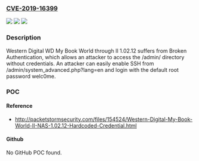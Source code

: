 ### [CVE-2019-16399](https://cve.mitre.org/cgi-bin/cvename.cgi?name=CVE-2019-16399)
![](https://img.shields.io/static/v1?label=Product&message=n%2Fa&color=blue)
![](https://img.shields.io/static/v1?label=Version&message=n%2Fa&color=blue)
![](https://img.shields.io/static/v1?label=Vulnerability&message=n%2Fa&color=brighgreen)

### Description

Western Digital WD My Book World through II 1.02.12 suffers from Broken Authentication, which allows an attacker to access the /admin/ directory without credentials. An attacker can easily enable SSH from /admin/system_advanced.php?lang=en and login with the default root password welc0me.

### POC

#### Reference
- http://packetstormsecurity.com/files/154524/Western-Digital-My-Book-World-II-NAS-1.02.12-Hardcoded-Credential.html

#### Github
No GitHub POC found.


